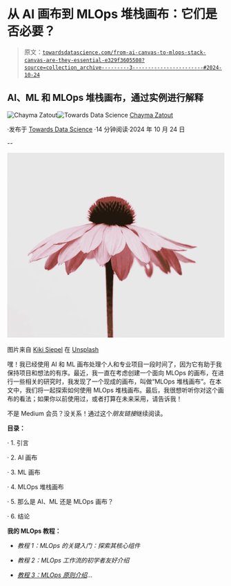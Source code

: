 # 从 AI 画布到 MLOps 堆栈画布：它们是否必要？

> 原文：[`towardsdatascience.com/from-ai-canvas-to-mlops-stack-canvas-are-they-essential-e329f3605508?source=collection_archive---------3-----------------------#2024-10-24`](https://towardsdatascience.com/from-ai-canvas-to-mlops-stack-canvas-are-they-essential-e329f3605508?source=collection_archive---------3-----------------------#2024-10-24)

## AI、ML 和 MLOps 堆栈画布，通过实例进行解释

[](https://medium.com/@Chim-SO?source=post_page---byline--e329f3605508--------------------------------)![Chayma Zatout](https://medium.com/@Chim-SO?source=post_page---byline--e329f3605508--------------------------------)[](https://towardsdatascience.com/?source=post_page---byline--e329f3605508--------------------------------)![Towards Data Science](https://towardsdatascience.com/?source=post_page---byline--e329f3605508--------------------------------) [Chayma Zatout](https://medium.com/@Chim-SO?source=post_page---byline--e329f3605508--------------------------------)

·发布于 [Towards Data Science](https://towardsdatascience.com/?source=post_page---byline--e329f3605508--------------------------------) ·14 分钟阅读·2024 年 10 月 24 日

--

![](img/2b7d9379319edd0a8fe5adc7b4d36e7b.png)

图片来自 [Kiki Siepel](https://unsplash.com/@studiokiek?utm_source=medium&utm_medium=referral) 在 [Unsplash](https://unsplash.com/?utm_source=medium&utm_medium=referral)

嘿！我已经使用 AI 和 ML 画布处理个人和专业项目一段时间了，因为它有助于我保持项目和想法的有序。最近，我一直在考虑创建一个面向 MLOps 的画布，在进行一些相关的研究时，我发现了一个现成的画布，叫做“MLOps 堆栈画布”。在本文中，我们将一起探索如何使用 MLOps 堆栈画布。最后，我很想听听你对这个画布的看法；如果你以前使用过，或者打算在未来采用，请告诉我！

不是 Medium 会员？没关系！通过这个*朋友链接*继续阅读。

**目录：**

· 1\. 引言

· 2\. AI 画布

· 3\. ML 画布

· 4\. MLOps 堆栈画布

· 5\. 那么是 AI、ML 还是 MLOps 画布？

· 6\. 结论

**我的 MLOps 教程：**

+   *教程 1：MLOps 的关键入门：探索其核心组件*

+   *教程 2：MLOps 工作流的初学者友好介绍*

+   [*教程 3：MLOps 原则介绍*](https://medium.com/towards-data-science/introduction-to-mlops-principles-c5d73a00aa76)…
